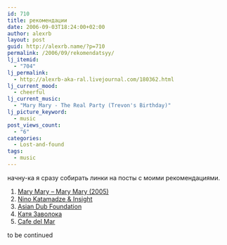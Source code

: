 ```yaml
---
id: 710
title: рекомендации
date: 2006-09-03T18:24:00+02:00
author: alexrb
layout: post
guid: http://alexrb.name/?p=710
permalink: /2006/09/rekomendatsyy/
lj_itemid:
  - "704"
lj_permalink:
  - http://alexrb-aka-ral.livejournal.com/180362.html
lj_current_mood:
  - cheerful
lj_current_music:
  - "Mary Mary - The Real Party (Trevon's Birthday)"
lj_picture_keyword:
  - music
post_views_count:
  - "6"
categories:
  - Lost-and-found
tags:
  - music
---
```

начну-ка я сразу собирать линки на посты с моими рекомендациями.

1. [Mary Mary &#8211; Mary Mary (2005)](http://alexrb-aka-ral.livejournal.com/180134.html)  
2. [Nino Katamadze & Insight](http://alexrb-aka-ral.livejournal.com/180502.html)  
3. [Asian Dub Foundation](http://alexrb-aka-ral.livejournal.com/181799.html)  
4. [Катя Заволока](http://alexrb-aka-ral.livejournal.com/184177.html)  
5. [Cafe del Mar](http://alexrb-aka-ral.livejournal.com/187726.html)

to be continued